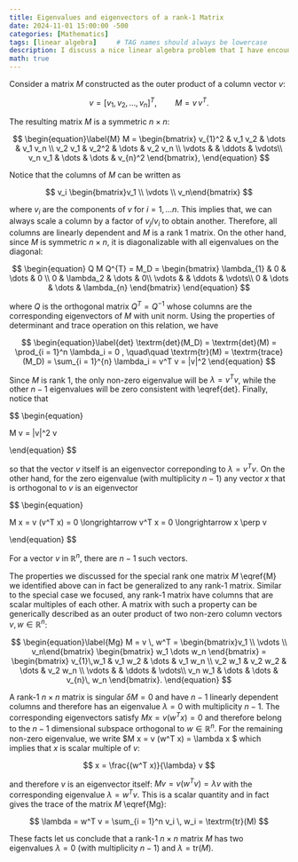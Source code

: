 ```yaml
---
title: Eigenvalues and eigenvectors of a rank-1 Matrix
date: 2024-11-01 15:00:00 -500
categories: [Mathematics]
tags: [linear algebra]     # TAG names should always be lowercase
description: I discuss a nice linear algebra problem that I have encountered recently.   
math: true
---
```


Consider a matrix $M$ constructed as the outer product of a column vector $v$: 

$$
\begin{equation}
v = [v_1, v_2, \dots, v_n]^T, \quad\quad M = v\, v^T.
\end{equation}
$$ 

The resulting matrix $M$ is a symmetric $n \times n$:  

$$
\begin{equation}\label{M}
    M = \begin{bmatrix} 
    v_{1}^2 & v_1 v_2 & \dots  & v_1 v_n \\
    v_2 v_1 & v_2^2 & \dots & v_2 v_n \\
    \vdots & & \ddots & \vdots\\
    v_n v_1 & \dots  & \dots & v_{n}^2 
    \end{bmatrix},
\end{equation} 
$$

Notice that the columns of $M$ can be written as 

$$
v_i \begin{bmatrix}v_1 \\  \vdots \\ v_n\end{bmatrix}
$$

where $v_i$ are the components of $v$ for $i = 1,\dots n$. This implies that, we can always scale a column by a factor of $v_j / v_i$ to obtain another. Therefore, all columns are linearly dependent and $M$ is a rank 1 matrix. On the other hand, since $M$ is symmetric $n\times n$, it is diagonalizable with all eigenvalues on the diagonal: 

$$
\begin{equation}
Q M Q^{T} = M_D = \begin{bmatrix} 
    \lambda_{1} & 0 &  \dots  & 0 \\
    0 & \lambda_2 & \dots & 0\\
    \vdots & & \ddots & \vdots\\
    0 & \dots  & \dots & \lambda_{n} 
    \end{bmatrix}
\end{equation}
$$

where $Q$ is the orthogonal matrix $Q^T = Q^{-1}$ whose columns are the corresponding eigenvectors of $M$ with unit norm. Using the properties of determinant and trace operation on this relation, we have

$$
\begin{equation}\label{det}
\textrm{det}(M_D) = \textrm{det}(M) = \prod_{i = 1}^n \lambda_i = 0 , \quad\quad \textrm{tr}(M) = \textrm{trace}(M_D) = \sum_{i = 1}^{n} \lambda_i  = v^T v = |v|^2
\end{equation}
$$

Since $M$ is rank 1, the only non-zero eigenvalue will be $\lambda = v^T v$, while the other $n-1$ eigenvalues will be zero consistent with \eqref{det}. Finally, notice that 

$$
\begin{equation}

M v = |v|^2 v

\end{equation}
$$

so that the vector $v$ itself is an eigenvector correponding to $\lambda = v^T v$. On the other hand, for the zero eigenvalue (with multiplicity $n -1$) any vector $x$ that is orthogonal to $v$ is an eigenvector

$$
\begin{equation}

M x = v (v^T x) = 0 \longrightarrow v^T x = 0 \longrightarrow x \perp v

\end{equation}
$$ 

For a vector $v$ in $\mathbb{R}^n$, there are $n-1$ such vectors. 

The properties we discussed for the special rank one matrix $M$ \eqref{M} we identified above can in fact be generalized to any rank-1 matrix. Similar to the special case we focused, any rank-1 matrix have columns that are scalar multiples of each other. A matrix with such a property can be generically described as an outer product of two non-zero column vectors $v, w \in \mathbb{R}^n$: 

$$
\begin{equation}\label{Mg}
    M = v \, w^T = \begin{bmatrix}v_1 \\  \vdots \\ v_n\end{bmatrix} \begin{bmatrix} w_1  \dots  w_n \end{bmatrix}  = \begin{bmatrix} 
    v_{1}\,w_1 & v_1 w_2 & \dots  & v_1 w_n \\
    v_2 w_1 & v_2 w_2 & \dots & v_2 w_n \\
    \vdots & & \ddots & \vdots\\
    v_n w_1 & \dots  & \dots & v_{n}\, w_n 
    \end{bmatrix}. 
\end{equation} 
$$

A rank-1 $n \times n$ matrix is singular $\delta M = 0$ and have $n-1$ linearly dependent columns and therefore has an eigenvalue $\lambda = 0$ with multiplicity $n-1$. The corresponding eigenvectors satisfy $M x = v (w^T x) = 0$ and therefore belong to the $n-1$ dimensional subspace orthogonal to $w \in \mathbb{R}^n$. For the remaining non-zero eigenvalue, we write $M x  = v (w^T x) = \lambda x $ which implies that $x$ is scalar multiple of $v$: 

$$
x = \frac{(w^T x)}{\lambda} v
$$

and therefore $v$ is an eigenvector itself: $M v = v (w^T v) = \lambda v$ with the corresponding eigenvalue $\lambda = w^T v$. This is a scalar quantity and in fact gives the trace of the matrix $M$ \eqref{Mg}: 

$$
\lambda = w^T v = \sum_{i = 1}^n v_i \, w_i  = \textrm{tr}(M)
$$

These facts let us conclude that a rank-1 $n \times n$ matrix $M$ has two eigenvalues $\lambda = 0$ (with multiplicity $n-1$) and $\lambda = \textrm{tr}(M)$. 